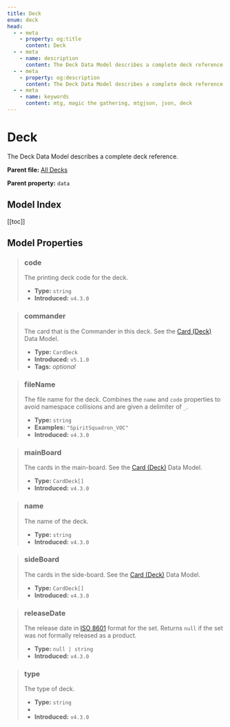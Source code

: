 ```yaml
---
title: Deck
enum: deck
head:
  - - meta
    - property: og:title
      content: Deck
  - - meta
    - name: description
      content: The Deck Data Model describes a complete deck reference.
  - - meta
    - property: og:description
      content: The Deck Data Model describes a complete deck reference.
  - - meta
    - name: keywords
      content: mtg, magic the gathering, mtgjson, json, deck
---
```


# Deck

The Deck Data Model describes a complete deck reference.

**Parent file:** [All Decks](/downloads/all-decks/)  

**Parent property:** `data`

## Model Index

<ModelType type="Deck" />

<PropertyToggler/>

[[toc]]

## Model Properties

> ### code
>
> The printing deck code for the deck.
>
> - **Type:** `string`
> - **Introduced:** `v4.3.0`

> ### commander
>
> The card that is the Commander in this deck. See the [Card (Deck)](/data-models/card-deck/) Data Model.
>
> - **Type:** `CardDeck`
> - **Introduced:** `v5.1.0`
> - **Tags:** <i class="optional">optional</i>

> ### fileName
>
> The file name for the deck. Combines the `name` and `code` properties to avoid namespace collisions and are given a delimiter of `_`.
>
> - **Type:** `string`
> - **Examples:** `"SpiritSquadron_VOC"`
> - **Introduced:** `v4.3.0`

> ### mainBoard
>
> The cards in the main-board. See the [Card (Deck)](/data-models/card-deck/) Data Model.
>
> - **Type:** `CardDeck[]`
> - **Introduced:** `v4.3.0`

> ### name
>
> The name of the deck.
>
> - **Type:** `string`
> - **Introduced:** `v4.3.0`

> ### sideBoard
>
> The cards in the side-board. See the [Card (Deck)](/data-models/card-deck/) Data Model.
>
> - **Type:** `CardDeck[]`
> - **Introduced:** `v4.3.0`

> ### releaseDate
>
> The release date in [ISO 8601](https://www.iso.org/iso-8601-date-and-time-format.html) format for the set. Returns `null` if the set was not formally released as a product.
>
> - **Type:** `null | string`
> - **Introduced:** `v4.3.0`

> ### type
>
> The type of deck.
>
> - **Type:** `string`
> - <ExampleField type='type'/>
> - **Introduced:** `v4.3.0`
